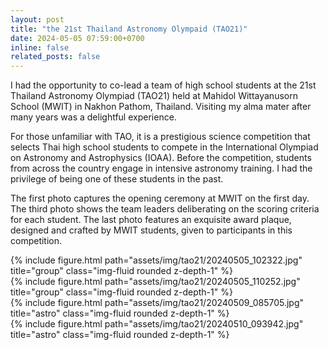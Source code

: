 ```yaml
---
layout: post
title: "the 21st Thailand Astronomy Olympaid (TAO21)"
date: 2024-05-05 07:59:00+0700
inline: false
related_posts: false
---
```


I had the opportunity to co-lead a team of high school students at the 21st Thailand Astronomy Olympiad (TAO21) held at Mahidol Wittayanusorn School (MWIT) in Nakhon Pathom, Thailand. Visiting my alma mater after many years was a delightful experience. 

For those unfamiliar with TAO, it is a prestigious science competition that selects Thai high school students to compete in the International Olympiad on Astronomy and Astrophysics (IOAA). Before the competition, students from across the country engage in intensive astronomy training. I had the privilege of being one of these students in the past.

The first photo captures the opening ceremony at MWIT on the first day. The third photo shows the team leaders deliberating on the scoring criteria for each student. The last photo features an exquisite award plaque, designed and crafted by MWIT students, given to participants in this competition.

<div class="row">
    <div class="col-sm mt-3 mt-md-0">
        {% include figure.html path="assets/img/tao21/20240505_102322.jpg" title="group" class="img-fluid rounded z-depth-1" %}
    </div>
</div>

<div class="row">
    <div class="col-sm mt-3 mt-md-0">
        {% include figure.html path="assets/img/tao21/20240505_110252.jpg" title="group" class="img-fluid rounded z-depth-1" %}
    </div>
</div>

<div class="row">
    <div class="col-sm mt-3 mt-md-0">
        {% include figure.html path="assets/img/tao21/20240509_085705.jpg" title="astro" class="img-fluid rounded z-depth-1" %}
    </div>
</div>

<div class="row">
    <div class="col-sm mt-3 mt-md-0">
        {% include figure.html path="assets/img/tao21/20240510_093942.jpg" title="astro" class="img-fluid rounded z-depth-1" %}
    </div>
</div>

